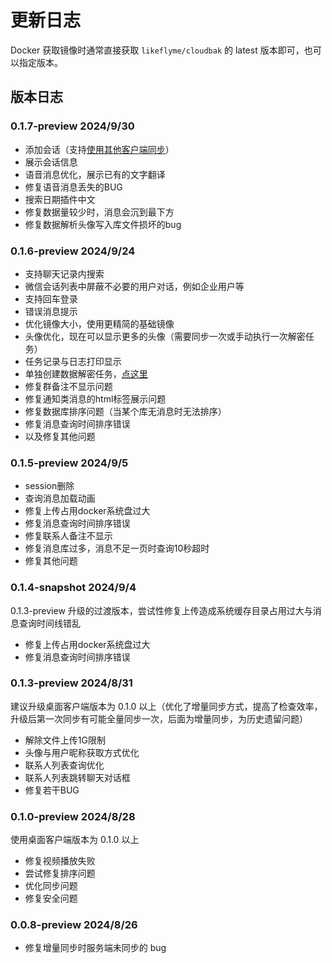 # 更新日志

Docker 获取镜像时通常直接获取 `likeflyme/cloudbak` 的 latest 版本即可，也可以指定版本。


## 版本日志

### 0.1.7-preview 2024/9/30

* 添加会话（支持[使用其他客户端同步](/advanced/other-sync-tools)）
* 展示会话信息
* 语音消息优化，展示已有的文字翻译
* 修复语音消息丢失的BUG
* 搜索日期插件中文
* 修复数据量较少时，消息会沉到最下方
* 修复数据解析头像写入库文件损坏的bug

### 0.1.6-preview 2024/9/24

* 支持聊天记录内搜索
* 微信会话列表中屏蔽不必要的用户对话，例如企业用户等
* 支持回车登录
* 错误消息提示
* 优化镜像大小，使用更精简的基础镜像
* 头像优化，现在可以显示更多的头像（需要同步一次或手动执行一次解密任务）
* 任务记录与日志打印显示
* 单独创建数据解密任务，[点这里](https://www.cloudbak.org/backup.html#%E6%89%8B%E5%8A%A8%E6%89%A7%E8%A1%8C%E6%95%B0%E6%8D%AE%E8%A7%A3%E5%AF%86)
* 修复群备注不显示问题
* 修复通知类消息的html标签展示问题
* 修复数据库排序问题（当某个库无消息时无法排序）
* 修复消息查询时间排序错误
* 以及修复其他问题

### 0.1.5-preview 2024/9/5

* session删除
* 查询消息加载动画
* 修复上传占用docker系统盘过大
* 修复消息查询时间排序错误
* 修复联系人备注不显示
* 修复消息库过多，消息不足一页时查询10秒超时
* 修复其他问题

### 0.1.4-snapshot 2024/9/4

0.1.3-preview 升级的过渡版本，尝试性修复上传造成系统缓存目录占用过大与消息查询时间线错乱

* 修复上传占用docker系统盘过大
* 修复消息查询时间排序错误


### 0.1.3-preview 2024/8/31

建议升级桌面客户端版本为 0.1.0 以上（优化了增量同步方式，提高了检查效率，升级后第一次同步有可能全量同步一次，后面为增量同步，为历史遗留问题）

* 解除文件上传1G限制
* 头像与用户昵称获取方式优化
* 联系人列表查询优化
* 联系人列表跳转聊天对话框
* 修复若干BUG

### 0.1.0-preview 2024/8/28

使用桌面客户端版本为 0.1.0 以上

* 修复视频播放失败
* 尝试修复排序问题
* 优化同步问题
* 修复安全问题

### 0.0.8-preview 2024/8/26

* 修复增量同步时服务端未同步的 bug

